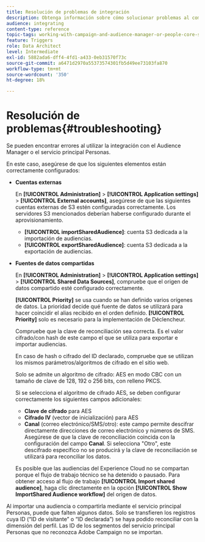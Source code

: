 ```yaml
---
title: Resolución de problemas de integración
description: Obtenga información sobre cómo solucionar problemas al compartir recursos.
audience: integrating
content-type: reference
topic-tags: working-with-campaign-and-audience-manager-or-people-core-service
feature: Triggers
role: Data Architect
level: Intermediate
exl-id: 5882ada6-dff4-4fd1-a433-0eb31570f73c
source-git-commit: a6471d2970a55373574301fb5d49ee73103fa870
workflow-type: tm+mt
source-wordcount: '350'
ht-degree: 18%

---
```


# Resolución de problemas{#troubleshooting}

Se pueden encontrar errores al utilizar la integración con el Audience Manager o el servicio principal Personas.

En este caso, asegúrese de que los siguientes elementos están correctamente configurados:

* **Cuentas externas**

  En **[!UICONTROL Administration]** > **[!UICONTROL Application settings]** > **[!UICONTROL External accounts]**, asegúrese de que las siguientes cuentas externas de S3 estén configuradas correctamente. Los servidores S3 mencionados deberían haberse configurado durante el aprovisionamiento.

   * **[!UICONTROL importSharedAudience]**: cuenta S3 dedicada a la importación de audiencias.
   * **[!UICONTROL exportSharedAudience]**: cuenta S3 dedicada a la exportación de audiencias.

* **Fuentes de datos compartidas**

  En **[!UICONTROL Administration]** > **[!UICONTROL Application settings]** > **[!UICONTROL Shared Data Sources]**, compruebe que el origen de datos compartido esté configurado correctamente.

  **[!UICONTROL Priority]** se usa cuando se han definido varios orígenes de datos. La prioridad decide qué fuente de datos se utilizará para hacer coincidir el alias recibido en el orden definido. **[!UICONTROL Priority]** solo es necesario para la implementación de Déclencheur.

  Compruebe que la clave de reconciliación sea correcta. Es el valor cifrado/con hash de este campo el que se utiliza para exportar e importar audiencias.

  En caso de hash o cifrado del ID declarado, compruebe que se utilizan los mismos parámetros/algoritmos de cifrado en el sitio web.

  Solo se admite un algoritmo de cifrado: AES en modo CBC con un tamaño de clave de 128, 192 o 256 bits, con relleno PKCS.

  Si se selecciona el algoritmo de cifrado AES, se deben configurar correctamente los siguientes campos adicionales:

   * **Clave de cifrado** para AES
   * **Cifrado IV** (vector de inicialización) para AES
   * **Canal** (correo electrónico/SMS/otro): este campo permite descifrar directamente direcciones de correo electrónico y números de SMS. Asegúrese de que la clave de reconciliación coincida con la configuración del campo **Canal**. Si selecciona &quot;Otro&quot;, este descifrado específico no se producirá y la clave de reconciliación se utilizará para reconciliar los datos.

  Es posible que las audiencias del Experience Cloud no se compartan porque el flujo de trabajo técnico se ha detenido o pausado. Para obtener acceso al flujo de trabajo **[!UICONTROL Import shared audience]**, haga clic directamente en la opción **[!UICONTROL Show ImportShared Audience workflow]** del origen de datos.

Al importar una audiencia o compartirla mediante el servicio principal Personas, puede que falten algunos datos. Solo se transfieren los registros cuya ID (“ID de visitante” o “ID declarada”) se haya podido reconciliar con la dimensión del perfil. Las ID de los segmentos del servicio principal Personas que no reconozca Adobe Campaign no se importan.
